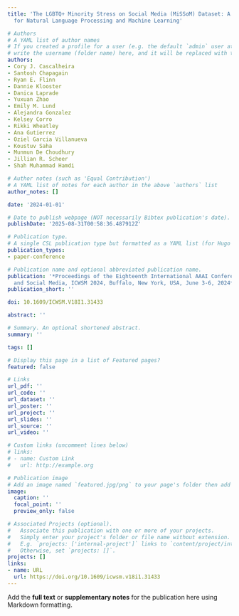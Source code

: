 ```yaml
---
title: 'The LGBTQ+ Minority Stress on Social Media (MiSSoM) Dataset: A Labeled Dataset
  for Natural Language Processing and Machine Learning'

# Authors
# A YAML list of author names
# If you created a profile for a user (e.g. the default `admin` user at `content/authors/admin/`), 
# write the username (folder name) here, and it will be replaced with their full name and linked to their profile.
authors:
- Cory J. Cascalheira
- Santosh Chapagain
- Ryan E. Flinn
- Dannie Klooster
- Danica Laprade
- Yuxuan Zhao
- Emily M. Lund
- Alejandra Gonzalez
- Kelsey Corro
- Rikki Wheatley
- Ana Gutierrez
- Oziel Garcia Villanueva
- Koustuv Saha
- Munmun De Choudhury
- Jillian R. Scheer
- Shah Muhammad Hamdi

# Author notes (such as 'Equal Contribution')
# A YAML list of notes for each author in the above `authors` list
author_notes: []

date: '2024-01-01'

# Date to publish webpage (NOT necessarily Bibtex publication's date).
publishDate: '2025-08-31T00:58:36.487912Z'

# Publication type.
# A single CSL publication type but formatted as a YAML list (for Hugo requirements).
publication_types:
- paper-conference

# Publication name and optional abbreviated publication name.
publication: '*Proceedings of the Eighteenth International AAAI Conference on Web
  and Social Media, ICWSM 2024, Buffalo, New York, USA, June 3-6, 2024*'
publication_short: ''

doi: 10.1609/ICWSM.V18I1.31433

abstract: ''

# Summary. An optional shortened abstract.
summary: ''

tags: []

# Display this page in a list of Featured pages?
featured: false

# Links
url_pdf: ''
url_code: ''
url_dataset: ''
url_poster: ''
url_project: ''
url_slides: ''
url_source: ''
url_video: ''

# Custom links (uncomment lines below)
# links:
# - name: Custom Link
#   url: http://example.org

# Publication image
# Add an image named `featured.jpg/png` to your page's folder then add a caption below.
image:
  caption: ''
  focal_point: ''
  preview_only: false

# Associated Projects (optional).
#   Associate this publication with one or more of your projects.
#   Simply enter your project's folder or file name without extension.
#   E.g. `projects: ['internal-project']` links to `content/project/internal-project/index.md`.
#   Otherwise, set `projects: []`.
projects: []
links:
- name: URL
  url: https://doi.org/10.1609/icwsm.v18i1.31433
---
```


Add the **full text** or **supplementary notes** for the publication here using Markdown formatting.
